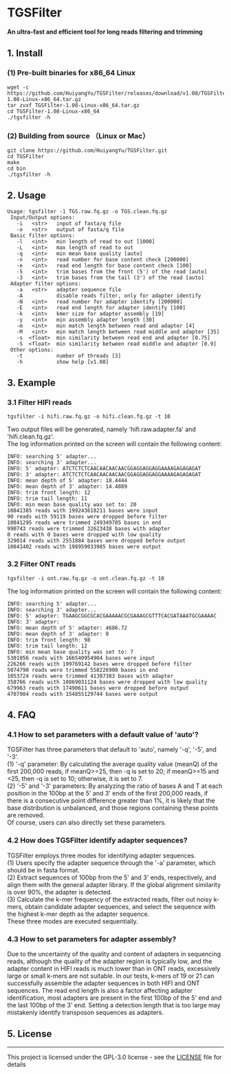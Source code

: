 # TGSFilter
<b> An ultra-fast and efficient tool for long reads filtering and trimming</b>

##  1. Install
### (1) Pre-built binaries for x86_64 Linux
```
wget -c https://github.com/HuiyangYu/TGSFilter/releases/download/v1.08/TGSFilter-1.08-Linux-x86_64.tar.gz
tar zvxf TGSFilter-1.08-Linux-x86_64.tar.gz
cd TGSFilter-1.08-Linux-x86_64
./tgsfilter -h
```
### (2) Building from source （Linux or Mac）
```
git clone https://github.com/HuiyangYu/TGSFilter.git
cd TGSFilter
make
cd bin
./tgsfilter -h
```
## 2. Usage
```
Usage: tgsfilter -1 TGS.raw.fq.gz -o TGS.clean.fq.gz
 Input/Output options:
   -i	<str>   input of fasta/q file
   -o	<str>   output of fasta/q file
 Basic filter options:
   -l	<int>   min length of read to out [1000]
   -L	<int>   max length of read to out
   -q	<int>   min mean base quality [auto]
   -n	<int>   read number for base content check [200000]
   -e	<int>   read end length for base content check [100]
   -5	<int>   trim bases from the front (5') of the read [auto]
   -3	<int>   trim bases from the tail (3') of the read [auto]
 Adapter filter options:
   -a	<str>   adapter sequence file 
   -A           disable reads filter, only for adapter identify
   -N	<int>   read number for adapter identify [200000]
   -E	<int>   read end length for adapter identify [100]
   -k	<int>   kmer size for adapter assembly [19]
   -y	<int>   min assembly adapter length [30]
   -m	<int>   min match length between read and adapter [4]
   -M	<int>   min match length between read middle and adapter [35]
   -s  <float>  min similarity between read end and adapter [0.75]
   -S  <float>  min similarity between read middle and adapter [0.9]
 Other options:
   -t           number of threads [3]
   -h           show help [v1.08]
```
## 3. Example

### 3.1 Filter HIFI reads
```
tgsfilter -i hifi.raw.fq.gz -o hifi.clean.fq.gz -t 10
```
Two output files will be generated, namely 'hifi.raw.adapter.fa' and 'hifi.clean.fq.gz'. <br>
The log information printed on the screen will contain the following content:
```
INFO: searching 5' adapter...
INFO: searching 3' adapter...
INFO: 5' adapter: ATCTCTCTCAACAACAACAACGGAGGAGGAGGAAAAGAGAGAGAT
INFO: 3' adapter: ATCTCTCTCAACAACAACAACGGAGGAGGAGGAAAAGAGAGAGAT
INFO: mean depth of 5' adapter: 18.4444
INFO: mean depth of 3' adapter: 14.4889
INFO: trim front length: 12
INFO: trim tail length: 11
INFO: min mean base quality was set to: 20
10841385 reads with 199243618211 bases were input
90 reads with 59119 bases were dropped before filter
10841295 reads were trimmed 249349785 bases in end
990743 reads were trimmed 32623438 bases with adapter
0 reads with 0 bases were dropped with low quality
329014 reads with 2551884 bases were dropped before output
10841402 reads with 198959033985 bases were output
```
### 3.2 Filter ONT reads
```
tgsfilter -i ont.raw.fq.gz -o ont.clean.fq.gz -t 10
```
The log information printed on the screen will contain the following content:
```
INFO: searching 5' adapter...
INFO: searching 3' adapter...
INFO: 5' adapter: TGAAGCGGCGCACGAAAAACGCGAAAGCGTTTCACGATAAATGCGAAAAC
INFO: 3' adapter: 
INFO: mean depth of 5' adapter: 4686.72
INFO: mean depth of 3' adapter: 0
INFO: trim front length: 98
INFO: trim tail length: 12
INFO: min mean base quality was set to: 7
5301056 reads with 166540954904 bases were input
226266 reads with 199769142 bases were dropped before filter
5074790 reads were trimmed 558226900 bases in end
1053724 reads were trimmed 41307383 bases with adapter
358766 reads with 10869031124 bases were dropped with low quality
679963 reads with 17490611 bases were dropped before output
4707984 reads with 154855129744 bases were output
```
## 4. FAQ
### 4.1 How to set parameters with a default value of 'auto'?
  TGSFilter has three parameters that default to 'auto', namely '-q', '-5', and '-3'.<br>
(1) '-q' parameter: By calculating the average quality value (meanQ) of the first 200,000 reads, if meanQ>=25, then -q is set to 20; if meanQ>=15 and <25, then -q is set to 10; otherwise, it is set to 7.<br>
(2) '-5' and '-3' parameters: By analyzing the ratio of bases A and T at each position in the 100bp at the 5' and 3' ends of the first 200,000 reads, if there is a consecutive point difference greater than 1%, it is likely that the base distribution is unbalanced, and those regions containing these points are removed.<br>
Of course, users can also directly set these parameters.<br>

### 4.2 How does TGSFilter identify adapter sequences?
  TGSFilter employs three modes for identifying adapter sequences.<br>
(1) Users specify the adapter sequence through the '-a' parameter, which should be in fasta format.<br>
(2) Extract sequences of 100bp from the 5' and 3' ends, respectively, and align them with the general adapter library. If the global alignment similarity is over 90%, the adapter is detected.<br>
(3) Calculate the k-mer frequency of the extracted reads, filter out noisy k-mers, obtain candidate adapter sequences, and select the sequence with the highest k-mer depth as the adapter sequence.<br>
These three modes are executed sequentially. <br>

### 4.3 How to set parameters for adapter assembly?
  Due to the uncertainty of the quality and content of adapters in sequencing reads, although the quality of the adapter region is typically low, and the adapter content in HIFI reads is much lower than in ONT reads, excessively large or small k-mers are not suitable. In our tests, k-mers of 19 or 21 can successfully assemble the adapter sequences in both HIFI and ONT sequences. 
  The read end length is also a factor affecting adapter identification, most adapters are present in the first 100bp of the 5' end and the last 100bp of the 3' end. Setting a detection length that is too large may mistakenly identify transposon sequences as adapters.

## 5. License
-------

This project is licensed under the GPL-3.0 license - see the [LICENSE](LICENSE) file for details
